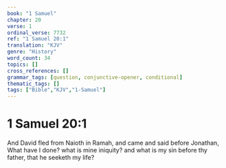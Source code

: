```yaml
---
book: "1 Samuel"
chapter: 20
verse: 1
ordinal_verse: 7732
ref: "1 Samuel 20:1"
translation: "KJV"
genre: "History"
word_count: 34
topics: []
cross_references: []
grammar_tags: [question, conjunctive-opener, conditional]
thematic_tags: []
tags: ["Bible","KJV","1-Samuel"]
---
```


# 1 Samuel 20:1

And David fled from Naioth in Ramah, and came and said before Jonathan, What have I done? what is mine iniquity? and what is my sin before thy father, that he seeketh my life?
